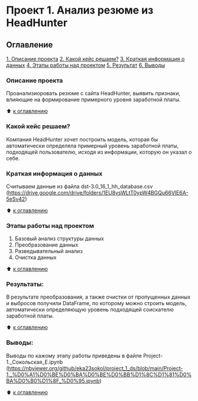 # Проект 1. Анализ резюме из HeadHunter

## Оглавление
[1. Описание проекта](https://https://github.com/eka23sokol/project_1_ds/tree/main//README.md#Описание-проекта)
[2. Какой кейс решаем?](https://github.com/eka23sokol/project_1_ds/tree/main/README.md#Какой-кейс-решаем)
[3. Краткая информация о данных](https://github.com/eka23sokol/sf_data_science/tree/main/project_0/project_0/README.md#Краткая-информация-о-данных)
[4. Этапы работы над проектом](https://github.com/eka23sokol/sf_data_science/tree/main/project_0/project_0/README.md#Этапы-работы-над-проектом)
[5. Результат](https://github.com/eka23sokol/sf_data_science/tree/main/project_0/project_0/README.md#Результат)
[6. Выводы](https://github.com/eka23sokol/sf_data_science/tree/main/project_0/project_0/README.md#Выводы)

### Описание проекта
Проанализиоровать резюме с сайта HeadHunter, выявить признаки, влияющие на формирование примерного уровня заработной платы.

:arrow_up: [к оглавлению](https://github.com/eka23sokol/project_1_ds/tree/main/README.md#Оглавление)

### Какой кейс решаем?
Компания HeadHunter хочет построить модель, которая бы автоматически определяла примерный уровень заработной платы, подходящей пользователю, исходя из информации, которую он указал о себе.

### Краткая информация о данных
Считываем данные из файла dst-3.0_16_1_hh_database.csv (https://drive.google.com/drive/folders/1EU8vsWLtT0ypW4BGQu66VlE6A-5eSv42)

:arrow_up: [к оглавлению](https://github.com/eka23sokol/project_1_ds/tree/main/README.md#Оглавление)

### Этапы работы над проектом 
1. Базовый анализ структуры данных
2. Преобразование данных
3. Разведывательный анализ
4. Очистка данных


:arrow_up: [к оглавлению](https://github.com/eka23sokol/project_1_ds/tree/main/README.md#Оглавление)


### Результаты:  
В результате преобразования, а также очистки от пропущенных данных и выбросов получили DataFrame, по которому можно строить модель, автоматически определяющую уровень подходящей соискателю заработной платы. 

:arrow_up: [к оглавлению](https://github.com/eka23sokol/project_1_ds/tree/main/README.md#Оглавление)


### Выводы:  
Выводы по кажому этапу работы приведены в файле Project-1._Сокольская_Е.ipynb (https://nbviewer.org/github/eka23sokol/project_1_ds/blob/main/Project-1._%D0%A1%D0%BE%D0%BA%D0%BE%D0%BB%D1%8C%D1%81%D0%BA%D0%B0%D1%8F_%D0%95.ipynb)

:arrow_up: [к оглавлению](https://github.com/eka23sokol/project_1_ds/tree/main/README.md#Оглавление)